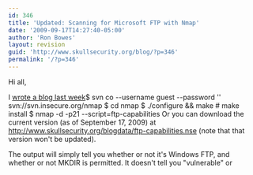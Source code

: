 ```yaml
---
id: 346
title: 'Updated: Scanning for Microsoft FTP with Nmap'
date: '2009-09-17T14:27:40-05:00'
author: 'Ron Bowes'
layout: revision
guid: 'http://www.skullsecurity.org/blog/?p=346'
permalink: '/?p=346'
---
```


Hi all,

I [wrote a blog last week](http://www.skullsecurity.org/blog/?p=315)$ svn co --username guest --password '' svn://svn.insecure.org/nmap $ cd nmap $ ./configure && make # make install $ nmap -d -p21 --script=ftp-capabilities <target>Or you can download the current version (as of September 17, 2009) at <http://www.skullsecurity.org/blogdata/ftp-capabilities.nse> (note that that version won't be updated).

The output will simply tell you whether or not it's Windows FTP, and whether or not MKDIR is permitted. It doesn't tell you "vulnerable" or

</target>